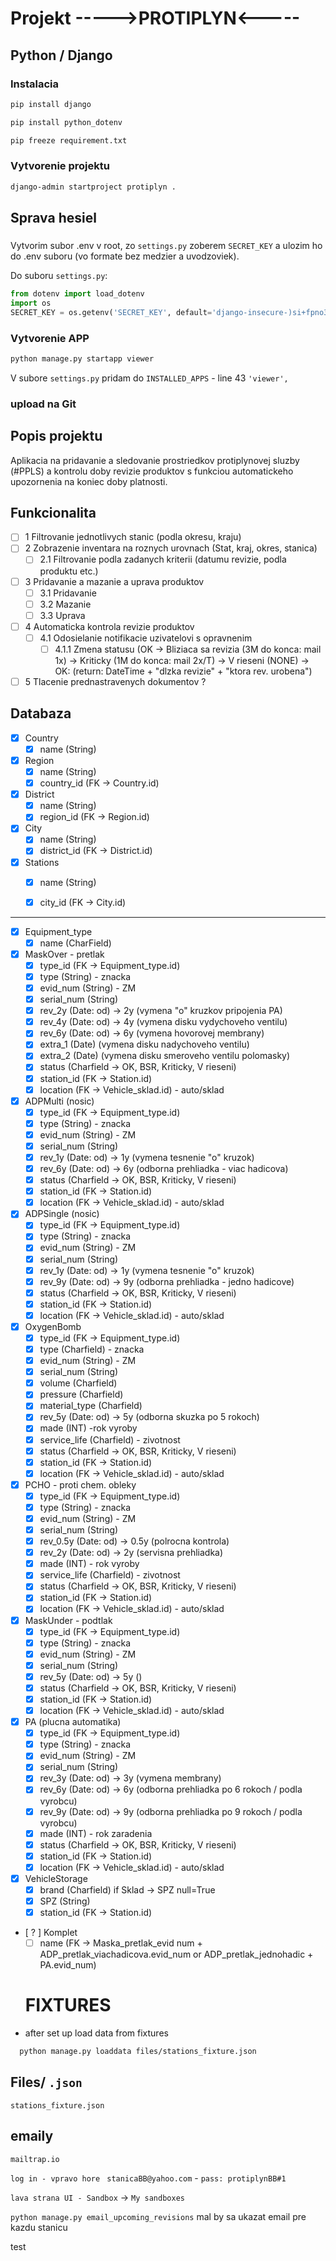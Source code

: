 # Projekt ----->PROTIPLYN<-----

## Python / Django

### Instalacia
```bash
pip install django
```
```bash
pip install python_dotenv
```
```bash
pip freeze requirement.txt
```
### Vytvorenie projektu
```bash
django-admin startproject protiplyn .
```
## Sprava hesiel
### 
Vytvorim subor .env v root, zo `settings.py` zoberem `SECRET_KEY` a ulozim 
ho do .env suboru (vo formate bez medzier a uvodzoviek). 

Do suboru `settings.py`:
```python
from dotenv import load_dotenv
import os
SECRET_KEY = os.getenv('SECRET_KEY', default='django-insecure-)si+fpno3#)=7__vx-4%ni^&n1wvaz9bju1e+s8*i!e9qt!@f)')
```
### Vytvorenie APP
```bash
python manage.py startapp viewer
```
V subore `settings.py` pridam do `INSTALLED_APPS` - line 43 `'viewer',`

### upload na Git


## Popis projektu
Aplikacia na pridavanie a sledovanie prostriedkov protiplynovej sluzby (#PPLS) a kontrolu
doby revizie produktov s funkciou automatickeho upozornenia na koniec doby platnosti.

## Funkcionalita

- [ ] 1 Filtrovanie jednotlivych stanic (podla okresu, kraju)
- [ ] 2 Zobrazenie inventara na roznych urovnach (Stat, kraj, okres, stanica)
  - [ ] 2.1 Filtrovanie podla zadanych kriterii (datumu revizie, podla produktu etc.)
- [ ] 3 Pridavanie a mazanie a uprava produktov
  - [ ] 3.1 Pridavanie
  - [ ] 3.2 Mazanie
  - [ ] 3.3 Uprava
- [ ] 4 Automaticka kontrola revizie produktov
  - [ ] 4.1 Odosielanie notifikacie uzivatelovi s opravnenim
    - [ ] 4.1.1 Zmena statusu (OK -> Bliziaca sa revizia (3M do konca: mail 1x) -> Kriticky (1M do konca: mail 2x/T) -> V rieseni (NONE) -> OK: (return: DateTime + "dlzka revizie" + "ktora rev. urobena")
- [ ] 5 Tlacenie prednastravenych dokumentov ?

## Databaza

- [x] Country
  - [x] name (String)

- [x] Region 
  - [x] name (String)
  - [x] country_id (FK -> Country.id)

- [x] District
  - [x] name (String)
  - [x] region_id (FK -> Region.id)

- [x] City
  - [x] name (String)
  - [x] district_id (FK -> District.id)

- [x] Stations 
  - [x] name (String)
  - [x] city_id (FK -> City.id)
  

------

- [x] Equipment_type  
  - [x] name (CharField)

- [x] MaskOver - pretlak
  - [x] type_id (FK -> Equipment_type.id)
  - [x] type (String) - znacka
  - [x] evid_num (String) - ZM
  - [x] serial_num (String)
  - [x] rev_2y (Date: od) -> 2y (vymena "o" kruzkov pripojenia PA)
  - [x] rev_4y (Date: od) -> 4y (vymena disku vydychoveho ventilu)
  - [x] rev_6y (Date: od) -> 6y (vymena hovorovej membrany)
  - [x] extra_1 (Date) (vymena disku nadychoveho ventilu)
  - [x] extra_2 (Date) (vymena disku smeroveho ventilu polomasky)
  - [x] status (Charfield -> OK, BSR, Kriticky, V rieseni)
  - [x] station_id (FK -> Station.id)
  - [x] location (FK -> Vehicle_sklad.id) - auto/sklad

- [x] ADPMulti (nosic)
  - [x] type_id (FK -> Equipment_type.id)
  - [x] type (String) - znacka
  - [x] evid_num (String) - ZM
  - [x] serial_num (String)
  - [x] rev_1y (Date: od) -> 1y (vymena tesnenie "o" kruzok)
  - [x] rev_6y (Date: od) -> 6y (odborna prehliadka - viac hadicova)
  - [x] status (Charfield -> OK, BSR, Kriticky, V rieseni)
  - [x] station_id (FK -> Station.id)
  - [x] location (FK -> Vehicle_sklad.id) - auto/sklad

- [x] ADPSingle (nosic)
  - [x] type_id (FK -> Equipment_type.id)
  - [x] type (String) - znacka
  - [x] evid_num (String) - ZM
  - [x] serial_num (String)
  - [x] rev_1y (Date: od) -> 1y (vymena tesnenie "o" kruzok)
  - [x] rev_9y (Date: od) -> 9y (odborna prehliadka - jedno hadicove)
  - [x] status (Charfield -> OK, BSR, Kriticky, V rieseni)
  - [x] station_id (FK -> Station.id)
  - [x] location (FK -> Vehicle_sklad.id) - auto/sklad

- [x] OxygenBomb
  - [x] type_id (FK -> Equipment_type.id)
  - [x] type (Charfield) - znacka
  - [x] evid_num (String) - ZM
  - [x] serial_num (String)
  - [x] volume (Charfield)
  - [x] pressure (Charfield)
  - [x] material_type (Charfield)
  - [x] rev_5y (Date: od) -> 5y (odborna skuzka po 5 rokoch)
  - [x] made (INT) -rok vyroby
  - [x] service_life (Charfield) - zivotnost
  - [x] status (Charfield -> OK, BSR, Kriticky, V rieseni)
  - [x] station_id (FK -> Station.id)
  - [x] location (FK -> Vehicle_sklad.id) - auto/sklad

- [x] PCHO - proti chem. obleky
  - [x] type_id (FK -> Equipment_type.id)
  - [x] type (String) - znacka
  - [x] evid_num (String) - ZM
  - [x] serial_num (String)
  - [x] rev_0.5y (Date: od) -> 0.5y (polrocna kontrola)
  - [x] rev_2y (Date: od) -> 2y (servisna prehliadka)
  - [x] made (INT) - rok vyroby
  - [x] service_life (Charfield) - zivotnost
  - [x] status (Charfield -> OK, BSR, Kriticky, V rieseni)
  - [x] station_id (FK -> Station.id)
  - [x] location (FK -> Vehicle_sklad.id) - auto/sklad

- [x] MaskUnder - podtlak
  - [x] type_id (FK -> Equipment_type.id)
  - [x] type (String) - znacka
  - [x] evid_num (String) - ZM
  - [x] serial_num (String)
  - [x] rev_5y (Date: od) -> 5y ()
  - [x] status (Charfield -> OK, BSR, Kriticky, V rieseni)
  - [x] station_id (FK -> Station.id)
  - [x] location (FK -> Vehicle_sklad.id) - auto/sklad

- [x] PA (plucna automatika)
  - [x] type_id (FK -> Equipment_type.id)
  - [x] type (String) - znacka
  - [x] evid_num (String) - ZM
  - [x] serial_num (String)
  - [x] rev_3y (Date: od) -> 3y (vymena membrany)
  - [x] rev_6y (Date: od) -> 6y (odborna prehliadka po 6 rokoch / podla vyrobcu)
  - [x] rev_9y (Date: od) -> 9y (odborna prehliadka po 9 rokoch / podla vyrobcu)
  - [x] made (INT) - rok zaradenia
  - [x] status (Charfield -> OK, BSR, Kriticky, V rieseni)
  - [x] station_id (FK -> Station.id)
  - [x] location (FK -> Vehicle_sklad.id) - auto/sklad

- [x] VehicleStorage
  - [x] brand (Charfield) if Sklad -> SPZ null=True
  - [x] SPZ (String)
  - [x] station_id (FK -> Station.id)

- [ ? ] Komplet
  - [ ] name (FK -> Maska_pretlak_evid num + ADP_pretlak_viachadicova.evid_num or ADP_pretlak_jednohadic + PA.evid_num)

  # FIXTURES
- after set up load data from fixtures

```bash
  python manage.py loaddata files/stations_fixture.json

```
## Files/ `.json`
`stations_fixture.json`


## emaily

`mailtrap.io`

`log in - vpravo hore` ` stanicaBB@yahoo.com` - `pass: protiplynBB#1`


`lava strana UI - Sandbox` -> `My sandboxes`

`
python manage.py email_upcoming_revisions
`
mal by sa ukazat email pre kazdu stanicu 

test